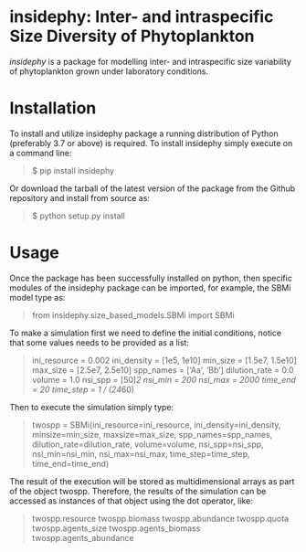 # insidephy: Inter- and intraspecific Size Diversity of Phytoplankton

_insidephy_ is a package for modelling inter- and intraspecific 
size variability of phytoplankton grown under laboratory conditions.

# Installation

To install and utilize insidephy package a running distribution of Python (preferably 3.7 or above) is required. To install insidephy simply execute on a command line:

> $ pip install insidephy

Or download the tarball of the latest version of the package from the Github repository and install from source as:
 
> $ python setup.py install

# Usage

Once the package has been successfully installed on python, then specific modules of the insidephy package can be imported, for example, the SBMi model type as:

>from insidephy.size_based_models.SBMi import SBMi

To make a simulation first we need to define the initial conditions, notice that some values needs to be provided as a list:

> ini_resource = 0.002
> ini_density = [1e5, 1e10]
> min_size = [1.5e7, 1.5e10]
> max_size = [2.5e7, 2.5e10]
> spp_names = [‘Aa’, ‘Bb’]
> dilution_rate = 0.0
> volume = 1.0
> nsi_spp = [50]*2
> nsi_min = 200
> nsi_max = 2000
> time_end = 20
> time_step = 1 / (24*60)

Then to execute the simulation simply type:

> twospp = SBMi(ini_resource=ini_resource, ini_density=ini_density, minsize=min_size, maxsize=max_size, spp_names=spp_names, dilution_rate=dilution_rate, volume=volume, nsi_spp=nsi_spp, nsi_min=nsi_min, nsi_max=nsi_max, time_step=time_step, time_end=time_end)

The result of the execution will be stored as multidimensional arrays as part of the object twospp. Therefore, the results of the simulation can be accessed as instances of that object using the dot operator, like:

> twospp.resource
> twospp.biomass
> twospp.abundance
> twospp.quota
> twospp.agents_size
> twospp.agents_biomass
> twospp.agents_abundance








